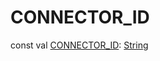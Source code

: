 # CONNECTOR_ID


const val [CONNECTOR_ID](-c-o-n-n-e-c-t-o-r_-i-d.md): [String](https://kotlinlang.org/api/latest/jvm/stdlib/kotlin/-string/index.html)
